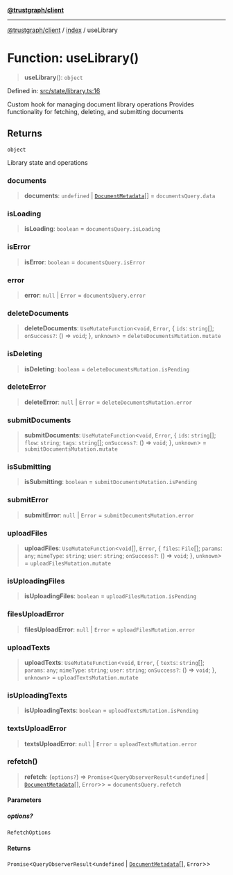 [**@trustgraph/client**](../../README.md)

***

[@trustgraph/client](../../README.md) / [index](../README.md) / useLibrary

# Function: useLibrary()

> **useLibrary**(): `object`

Defined in: [src/state/library.ts:16](https://github.com/trustgraph-ai/trustgraph-ts-client/blob/24d0d0886a310c1fecf9e6fc95cd3a24cf32c92e/src/state/library.ts#L16)

Custom hook for managing document library operations
Provides functionality for fetching, deleting, and submitting documents

## Returns

`object`

Library state and operations

### documents

> **documents**: `undefined` \| [`DocumentMetadata`](../interfaces/DocumentMetadata.md)[] = `documentsQuery.data`

### isLoading

> **isLoading**: `boolean` = `documentsQuery.isLoading`

### isError

> **isError**: `boolean` = `documentsQuery.isError`

### error

> **error**: `null` \| `Error` = `documentsQuery.error`

### deleteDocuments

> **deleteDocuments**: `UseMutateFunction`\<`void`, `Error`, \{ `ids`: `string`[]; `onSuccess?`: () => `void`; \}, `unknown`\> = `deleteDocumentsMutation.mutate`

### isDeleting

> **isDeleting**: `boolean` = `deleteDocumentsMutation.isPending`

### deleteError

> **deleteError**: `null` \| `Error` = `deleteDocumentsMutation.error`

### submitDocuments

> **submitDocuments**: `UseMutateFunction`\<`void`, `Error`, \{ `ids`: `string`[]; `flow`: `string`; `tags`: `string`[]; `onSuccess?`: () => `void`; \}, `unknown`\> = `submitDocumentsMutation.mutate`

### isSubmitting

> **isSubmitting**: `boolean` = `submitDocumentsMutation.isPending`

### submitError

> **submitError**: `null` \| `Error` = `submitDocumentsMutation.error`

### uploadFiles

> **uploadFiles**: `UseMutateFunction`\<`void`[], `Error`, \{ `files`: `File`[]; `params`: `any`; `mimeType`: `string`; `user`: `string`; `onSuccess?`: () => `void`; \}, `unknown`\> = `uploadFilesMutation.mutate`

### isUploadingFiles

> **isUploadingFiles**: `boolean` = `uploadFilesMutation.isPending`

### filesUploadError

> **filesUploadError**: `null` \| `Error` = `uploadFilesMutation.error`

### uploadTexts

> **uploadTexts**: `UseMutateFunction`\<`void`, `Error`, \{ `texts`: `string`[]; `params`: `any`; `mimeType`: `string`; `user`: `string`; `onSuccess?`: () => `void`; \}, `unknown`\> = `uploadTextsMutation.mutate`

### isUploadingTexts

> **isUploadingTexts**: `boolean` = `uploadTextsMutation.isPending`

### textsUploadError

> **textsUploadError**: `null` \| `Error` = `uploadTextsMutation.error`

### refetch()

> **refetch**: (`options?`) => `Promise`\<`QueryObserverResult`\<`undefined` \| [`DocumentMetadata`](../interfaces/DocumentMetadata.md)[], `Error`\>\> = `documentsQuery.refetch`

#### Parameters

##### options?

`RefetchOptions`

#### Returns

`Promise`\<`QueryObserverResult`\<`undefined` \| [`DocumentMetadata`](../interfaces/DocumentMetadata.md)[], `Error`\>\>
